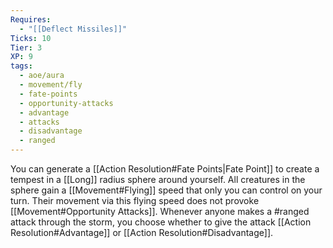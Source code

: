 ```yaml
---
Requires:
  - "[[Deflect Missiles]]"
Ticks: 10
Tier: 3
XP: 9
tags:
  - aoe/aura
  - movement/fly
  - fate-points
  - opportunity-attacks
  - advantage
  - attacks
  - disadvantage
  - ranged
---
```

You can generate a [[Action Resolution#Fate Points|Fate Point]] to create a tempest in a [[Long]] radius sphere around yourself. All creatures in the sphere gain a [[Movement#Flying]] speed that only you can control on your turn. Their movement via this flying speed does not provoke [[Movement#Opportunity Attacks]]. Whenever anyone makes a #ranged attack through the storm, you choose whether to give the attack [[Action Resolution#Advantage]] or [[Action Resolution#Disadvantage]].